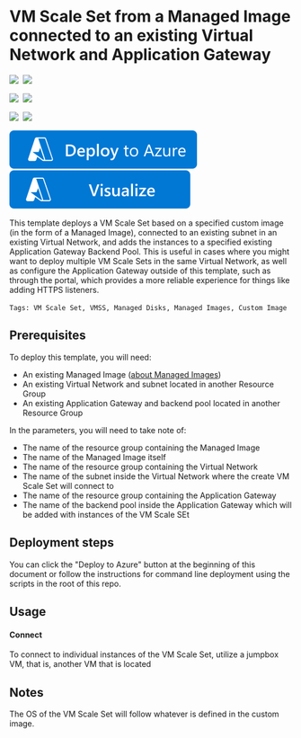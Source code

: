 # VM Scale Set from a Managed Image connected to an existing Virtual Network and Application Gateway

<IMG SRC="https://azurequickstartsservice.blob.core.windows.net/badges/201-vmss-custom-image-existing-vnet-existing-app-gateway/PublicLastTestDate.svg" />&nbsp;
<IMG SRC="https://azurequickstartsservice.blob.core.windows.net/badges/201-vmss-custom-image-existing-vnet-existing-app-gateway/PublicDeployment.svg" />&nbsp;

<IMG SRC="https://azurequickstartsservice.blob.core.windows.net/badges/201-vmss-custom-image-existing-vnet-existing-app-gateway/FairfaxLastTestDate.svg" />&nbsp;
<IMG SRC="https://azurequickstartsservice.blob.core.windows.net/badges/201-vmss-custom-image-existing-vnet-existing-app-gateway/FairfaxDeployment.svg" />&nbsp;

<IMG SRC="https://azurequickstartsservice.blob.core.windows.net/badges/201-vmss-custom-image-existing-vnet-existing-app-gateway/BestPracticeResult.svg" />&nbsp;
<IMG SRC="https://azurequickstartsservice.blob.core.windows.net/badges/201-vmss-custom-image-existing-vnet-existing-app-gateway/CredScanResult.svg" />&nbsp;

<a href="https://portal.azure.com/#create/Microsoft.Template/uri/https%3A%2F%2Fraw.githubusercontent.com%2FAzure%2Fazure-quickstart-templates%2Fmaster%2F201-vmss-custom-image-existing-vnet-existing-app-gateway%2Fazuredeploy.json" target="_blank">
<img src="https://raw.githubusercontent.com/Azure/azure-quickstart-templates/master/1-CONTRIBUTION-GUIDE/images/deploytoazure.svg"/>
</a>
<a href="http://armviz.io/#/?load=https%3A%2F%2Fraw.githubusercontent.com%2FAzure%2Fazure-quickstart-templates%2Fmaster%2F201-vmss-custom-image-existing-vnet-existing-app-gateway%2Fazuredeploy.json" target="_blank">
<img src="https://raw.githubusercontent.com/Azure/azure-quickstart-templates/master/1-CONTRIBUTION-GUIDE/images/visualizebutton.svg"/>
</a>

This template deploys a VM Scale Set based on a specified custom image (in the form of a Managed Image), connected to an existing subnet in an existing Virtual Network, and adds the instances to a specified existing Application Gateway Backend Pool. This is useful in cases where you might want to deploy multiple VM Scale Sets in the same Virtual Network, as well as configure the Application Gateway outside of this template, such as through the portal, which provides a more reliable experience for things like adding HTTPS listeners.

`Tags: VM Scale Set, VMSS, Managed Disks, Managed Images, Custom Image`

## Prerequisites

To deploy this template, you will need:
 * An existing Managed Image ([about Managed Images](https://docs.microsoft.com/en-us/azure/virtual-machines/virtual-machines-windows-capture-image-resource))
 * An existing Virtual Network and subnet located in another Resource Group
 * An existing Application Gateway and backend pool located in another Resource Group

In the parameters, you will need to take note of:
 * The name of the resource group containing the Managed Image
 * The name of the Managed Image itself
 * The name of the resource group containing the Virtual Network
 * The name of the subnet inside the Virtual Network where the create VM Scale Set will connect to
 * The name of the resource group containing the Application Gateway
 * The name of the backend pool inside the Application Gateway which will be added with instances of the VM Scale SEt

## Deployment steps

You can click the "Deploy to Azure" button at the beginning of this document or follow the instructions for command line deployment using the scripts in the root of this repo.

## Usage

#### Connect

To connect to individual instances of the VM Scale Set, utilize a jumpbox VM, that is, another VM that is located

## Notes

The OS of the VM Scale Set will follow whatever is defined in the custom image.

